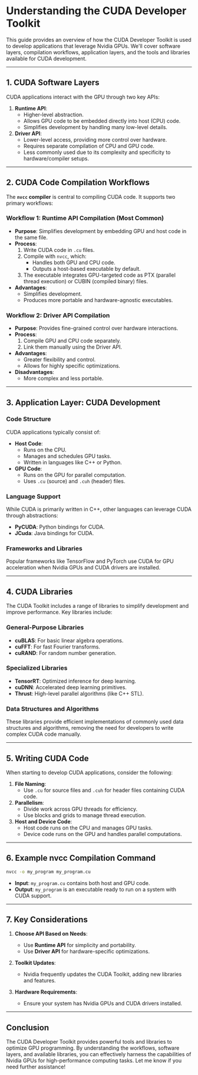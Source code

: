 # **Understanding the CUDA Developer Toolkit**

This guide provides an overview of how the CUDA Developer Toolkit is used to develop applications that leverage Nvidia GPUs. We'll cover software layers, compilation workflows, application layers, and the tools and libraries available for CUDA development.

---

## **1. CUDA Software Layers**

CUDA applications interact with the GPU through two key APIs:
1. **Runtime API**:
   - Higher-level abstraction.
   - Allows GPU code to be embedded directly into host (CPU) code.
   - Simplifies development by handling many low-level details.
2. **Driver API**:
   - Lower-level access, providing more control over hardware.
   - Requires separate compilation of CPU and GPU code.
   - Less commonly used due to its complexity and specificity to hardware/compiler setups.

---

## **2. CUDA Code Compilation Workflows**

The **`nvcc` compiler** is central to compiling CUDA code. It supports two primary workflows:

### **Workflow 1: Runtime API Compilation (Most Common)**
- **Purpose**: Simplifies development by embedding GPU and host code in the same file.
- **Process**:
  1. Write CUDA code in `.cu` files.
  2. Compile with `nvcc`, which:
     - Handles both GPU and CPU code.
     - Outputs a host-based executable by default.
  3. The executable integrates GPU-targeted code as PTX (parallel thread execution) or CUBIN (compiled binary) files.
- **Advantages**:
  - Simplifies development.
  - Produces more portable and hardware-agnostic executables.

### **Workflow 2: Driver API Compilation**
- **Purpose**: Provides fine-grained control over hardware interactions.
- **Process**:
  1. Compile GPU and CPU code separately.
  2. Link them manually using the Driver API.
- **Advantages**:
  - Greater flexibility and control.
  - Allows for highly specific optimizations.
- **Disadvantages**:
  - More complex and less portable.

---

## **3. Application Layer: CUDA Development**

### **Code Structure**
CUDA applications typically consist of:
- **Host Code**:
  - Runs on the CPU.
  - Manages and schedules GPU tasks.
  - Written in languages like C++ or Python.
- **GPU Code**:
  - Runs on the GPU for parallel computation.
  - Uses `.cu` (source) and `.cuh` (header) files.

### **Language Support**
While CUDA is primarily written in C++, other languages can leverage CUDA through abstractions:
- **PyCUDA**: Python bindings for CUDA.
- **JCuda**: Java bindings for CUDA.

### **Frameworks and Libraries**
Popular frameworks like TensorFlow and PyTorch use CUDA for GPU acceleration when Nvidia GPUs and CUDA drivers are installed.

---

## **4. CUDA Libraries**

The CUDA Toolkit includes a range of libraries to simplify development and improve performance. Key libraries include:

### **General-Purpose Libraries**
- **cuBLAS**: For basic linear algebra operations.
- **cuFFT**: For fast Fourier transforms.
- **cuRAND**: For random number generation.

### **Specialized Libraries**
- **TensorRT**: Optimized inference for deep learning.
- **cuDNN**: Accelerated deep learning primitives.
- **Thrust**: High-level parallel algorithms (like C++ STL).

### **Data Structures and Algorithms**
These libraries provide efficient implementations of commonly used data structures and algorithms, removing the need for developers to write complex CUDA code manually.

---

## **5. Writing CUDA Code**

When starting to develop CUDA applications, consider the following:

1. **File Naming**:
   - Use `.cu` for source files and `.cuh` for header files containing CUDA code.
2. **Parallelism**:
   - Divide work across GPU threads for efficiency.
   - Use blocks and grids to manage thread execution.
3. **Host and Device Code**:
   - Host code runs on the CPU and manages GPU tasks.
   - Device code runs on the GPU and handles parallel computations.

---

## **6. Example nvcc Compilation Command**

```bash
nvcc -o my_program my_program.cu
```

- **Input**: `my_program.cu` contains both host and GPU code.
- **Output**: `my_program` is an executable ready to run on a system with CUDA support.

---

## **7. Key Considerations**

1. **Choose API Based on Needs**:
   - Use **Runtime API** for simplicity and portability.
   - Use **Driver API** for hardware-specific optimizations.

2. **Toolkit Updates**:
   - Nvidia frequently updates the CUDA Toolkit, adding new libraries and features.

3. **Hardware Requirements**:
   - Ensure your system has Nvidia GPUs and CUDA drivers installed.

---

## **Conclusion**

The CUDA Developer Toolkit provides powerful tools and libraries to optimize GPU programming. By understanding the workflows, software layers, and available libraries, you can effectively harness the capabilities of Nvidia GPUs for high-performance computing tasks. Let me know if you need further assistance!
